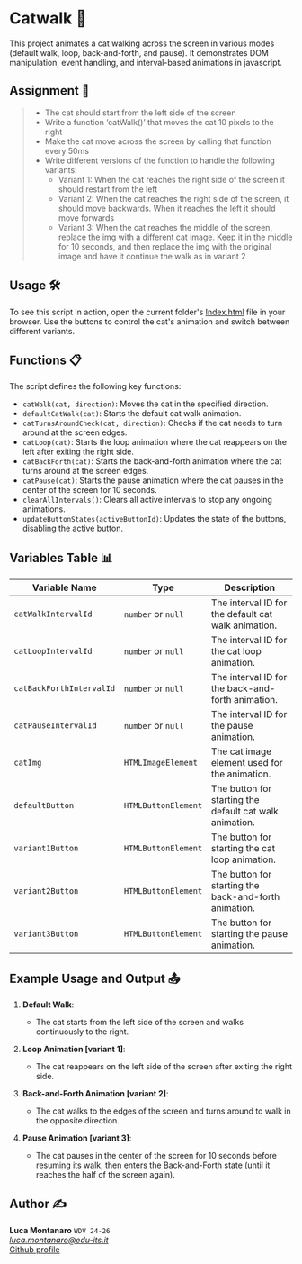 # Catwalk 🐾

This project animates a cat walking across the screen in various modes (default walk, loop, back-and-forth, and pause). It demonstrates DOM manipulation, event handling, and interval-based animations in javascript.

## Assignment 📝

> - The cat should start from the left side of the screen
> - Write a function ‘catWalk()’ that moves the cat 10 pixels to the right
> - Make the cat move across the screen by calling that function every 50ms
> - Write different versions of the function to handle the following variants:
>   - Variant 1: When the cat reaches the right side of the screen it should restart from the left
>   - Variant 2: When the cat reaches the right side of the screen, it should move backwards.
When it reaches the left it should move forwards
>   - Variant 3: When the cat reaches the middle of the screen, replace the img with a different
cat image. Keep it in the middle for 10 seconds, and then replace the img with the original
image and have it continue the walk as in variant 2


## Usage 🛠️

To see this script in action, open the current folder's [Index.html](./index.html) file in your browser. Use the buttons to control the cat's animation and switch between different variants.

## Functions 📋

The script defines the following key functions:

- `catWalk(cat, direction)`: Moves the cat in the specified direction.
- `defaultCatWalk(cat)`: Starts the default cat walk animation.
- `catTurnsAroundCheck(cat, direction)`: Checks if the cat needs to turn around at the screen edges.
- `catLoop(cat)`: Starts the loop animation where the cat reappears on the left after exiting the right side.
- `catBackForth(cat)`: Starts the back-and-forth animation where the cat turns around at the screen edges.
- `catPause(cat)`: Starts the pause animation where the cat pauses in the center of the screen for 10 seconds.
- `clearAllIntervals()`: Clears all active intervals to stop any ongoing animations.
- `updateButtonStates(activeButtonId)`: Updates the state of the buttons, disabling the active button.

## Variables Table 📊

| Variable Name         | Type               | Description                                                                 |
|-----------------------|--------------------|-----------------------------------------------------------------------------|
| `catWalkIntervalId`   | `number` or `null`    | The interval ID for the default cat walk animation.                        |
| `catLoopIntervalId`   | `number` or `null`    | The interval ID for the cat loop animation.                                |
| `catBackForthIntervalId` | `number` or `null` | The interval ID for the back-and-forth animation.                          |
| `catPauseIntervalId`  | `number` or `null`    | The interval ID for the pause animation.                                   |
| `catImg`              | `HTMLImageElement` | The cat image element used for the animation.                              |
| `defaultButton`       | `HTMLButtonElement`| The button for starting the default cat walk animation.                    |
| `variant1Button`      | `HTMLButtonElement`| The button for starting the cat loop animation.                            |
| `variant2Button`      | `HTMLButtonElement`| The button for starting the back-and-forth animation.                      |
| `variant3Button`      | `HTMLButtonElement`| The button for starting the pause animation.                               |

## Example Usage and Output 📤

1. **Default Walk**:
   - The cat starts from the left side of the screen and walks continuously to the right.

2. **Loop Animation [variant 1]**:
   - The cat reappears on the left side of the screen after exiting the right side.

3. **Back-and-Forth Animation [variant 2]**:
   - The cat walks to the edges of the screen and turns around to walk in the opposite direction.

4. **Pause Animation [variant 3]**:
   - The cat pauses in the center of the screen for 10 seconds before resuming its walk, then enters the Back-and-Forth state (until it reaches the half of the screen again).

## Author ✍️

**Luca Montanaro** `WDV 24-26`  
*luca.montanaro@edu-its.it*  
[Github profile](https://github.com/LucaM0nt)